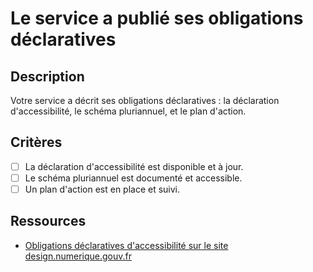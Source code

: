# Le service a publié ses obligations déclaratives

## Description

Votre service a décrit ses obligations déclaratives : la déclaration
d'accessibilité, le schéma pluriannuel, et le plan d'action.

## Critères

- [ ] La déclaration d'accessibilité est disponible et à jour.
- [ ] Le schéma pluriannuel est documenté et accessible.
- [ ] Un plan d'action est en place et suivi.

## Ressources

- [Obligations déclaratives d'accessibilité sur le site design.numerique.gouv.fr](https://design.numerique.gouv.fr/accessibilite-numerique/cadre-legal/)
